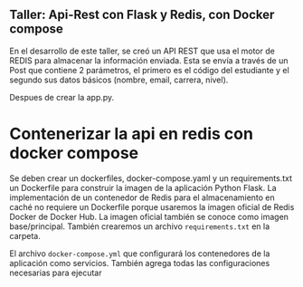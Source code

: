 ## Taller: Api-Rest con Flask y Redis, con Docker compose

En el desarrollo de este taller, se creó un API REST que usa el motor de REDIS para almacenar la información enviada. Esta se envía a través de un Post que contiene 2 parámetros, el primero es el código del estudiante y el segundo sus datos básicos (nombre, email, carrera, nivel). 

Despues de crear la app.py.

# Contenerizar la api en redis con docker compose

Se deben crear un dockerfiles, docker-compose.yaml y un requirements.txt
un Dockerfile para construir la imagen de la aplicación Python Flask. La implementación de un contenedor de Redis para el almacenamiento en caché no requiere un Dockerfile porque usaremos la imagen oficial de Redis Docker de Docker Hub. La imagen oficial también se conoce como imagen base/principal.
También crearemos un archivo `requirements.txt` en la carpeta.

El archivo `docker-compose.yml` que configurará los contenedores de la aplicación como servicios. También agrega todas las configuraciones necesarias para ejecutar 
